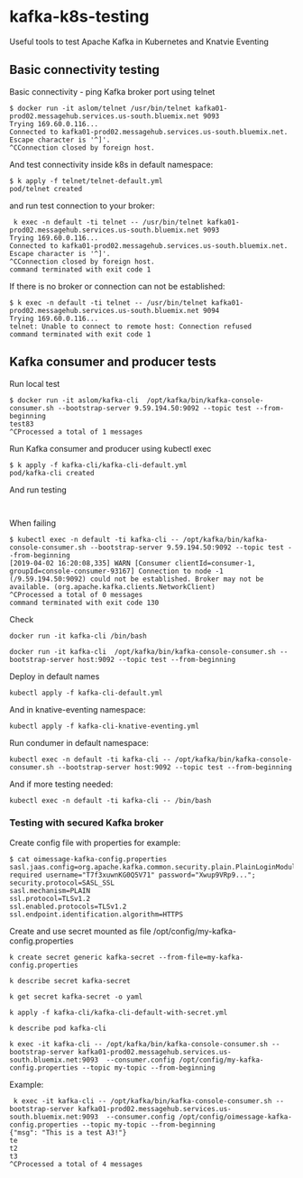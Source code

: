 # kafka-k8s-testing

Useful tools to test Apache Kafka in Kubernetes and Knatvie Eventing

## Basic connectivity testing

Basic connectivity - ping Kafka broker port using telnet

```
$ docker run -it aslom/telnet /usr/bin/telnet kafka01-prod02.messagehub.services.us-south.bluemix.net 9093
Trying 169.60.0.116...
Connected to kafka01-prod02.messagehub.services.us-south.bluemix.net.
Escape character is '^]'.
^CConnection closed by foreign host.
```

And test connectivity inside k8s in default namespace:

```
$ k apply -f telnet/telnet-default.yml
pod/telnet created
```

and run test connection to your broker:

```
 k exec -n default -ti telnet -- /usr/bin/telnet kafka01-prod02.messagehub.services.us-south.bluemix.net 9093
Trying 169.60.0.116...
Connected to kafka01-prod02.messagehub.services.us-south.bluemix.net.
Escape character is '^]'.
^CConnection closed by foreign host.
command terminated with exit code 1
```

If there is no broker or connection can not be established:

```
$ k exec -n default -ti telnet -- /usr/bin/telnet kafka01-prod02.messagehub.services.us-south.bluemix.net 9094
Trying 169.60.0.116...
telnet: Unable to connect to remote host: Connection refused
command terminated with exit code 1
```


## Kafka consumer and producer tests


Run local test


```
$ docker run -it aslom/kafka-cli  /opt/kafka/bin/kafka-console-consumer.sh --bootstrap-server 9.59.194.50:9092 --topic test --from-beginning
test83
^CProcessed a total of 1 messages
```

Run Kafka consumer and producer using kubectl exec

```
$ k apply -f kafka-cli/kafka-cli-default.yml
pod/kafka-cli created
```

And run testing


```


```


When failing

```
$ kubectl exec -n default -ti kafka-cli -- /opt/kafka/bin/kafka-console-consumer.sh --bootstrap-server 9.59.194.50:9092 --topic test --from-beginning
[2019-04-02 16:20:08,335] WARN [Consumer clientId=consumer-1, groupId=console-consumer-93167] Connection to node -1 (/9.59.194.50:9092) could not be established. Broker may not be available. (org.apache.kafka.clients.NetworkClient)
^CProcessed a total of 0 messages
command terminated with exit code 130
```



Check

```
docker run -it kafka-cli /bin/bash
```

```
docker run -it kafka-cli  /opt/kafka/bin/kafka-console-consumer.sh --bootstrap-server host:9092 --topic test --from-beginning
```

Deploy in default names

```
kubectl apply -f kafka-cli-default.yml
```

And in knative-eventing namespace:

```
kubectl apply -f kafka-cli-knative-eventing.yml
```

Run condumer in default namespace:

```
kubectl exec -n default -ti kafka-cli -- /opt/kafka/bin/kafka-console-consumer.sh --bootstrap-server host:9092 --topic test --from-beginning
```

And if more testing needed:

```
kubectl exec -n default -ti kafka-cli -- /bin/bash
```

### Testing with secured Kafka broker

Create config file with properties for example:

```
$ cat oimessage-kafka-config.properties
sasl.jaas.config=org.apache.kafka.common.security.plain.PlainLoginModule required username="T7f3xuwnKG0Q5V71" password="Xwup9VRp9...";
security.protocol=SASL_SSL
sasl.mechanism=PLAIN
ssl.protocol=TLSv1.2
ssl.enabled.protocols=TLSv1.2
ssl.endpoint.identification.algorithm=HTTPS
```

Create and use secret mounted as file /opt/config/my-kafka-config.properties


```
k create secret generic kafka-secret --from-file=my-kafka-config.properties

k describe secret kafka-secret

k get secret kafka-secret -o yaml

k apply -f kafka-cli/kafka-cli-default-with-secret.yml

k describe pod kafka-cli

k exec -it kafka-cli -- /opt/kafka/bin/kafka-console-consumer.sh --bootstrap-server kafka01-prod02.messagehub.services.us-south.bluemix.net:9093  --consumer.config /opt/config/my-kafka-config.properties --topic my-topic --from-beginning
```

Example:

```
 k exec -it kafka-cli -- /opt/kafka/bin/kafka-console-consumer.sh --bootstrap-server kafka01-prod02.messagehub.services.us-south.bluemix.net:9093  --consumer.config /opt/config/oimessage-kafka-config.properties --topic my-topic --from-beginning
{"msg": "This is a test A3!"}
te
t2
t3
^CProcessed a total of 4 messages
```
